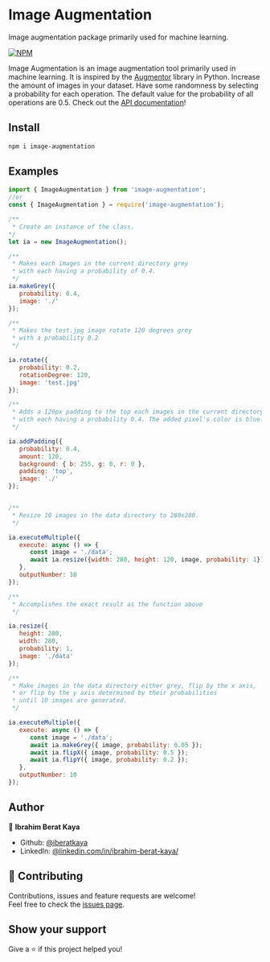 # Image Augmentation

Image augmentation package primarily used for machine learning.

[![NPM](https://nodei.co/npm/image-augmentation.png)](https://nodei.co/npm/image-augmentation/)

Image Augmentation is an image augmentation tool primarily used in machine learning. It is inspired by the [Augmentor](https://github.com/mdbloice/Augmentor) library in Python. Increase the amount of images in your dataset. Have some randomness by selecting a probability for each operation. The default value for the probability of all operations are 0.5. Check out the [API documentation](https://iberatkaya.github.io/image-augmentation/)!


## Install

```sh
npm i image-augmentation
```
## Examples
```javascript
import { ImageAugmentation } from 'image-augmentation';
//or
const { ImageAugmentation } = require('image-augmentation');

/**
 * Create an instance of the class.
*/
let ia = new ImageAugmentation();

/**
 * Makes each images in the current directory grey 
 * with each having a probability of 0.4.
 */
ia.makeGrey({
   probability: 0.4,
   image: './'
});

/**
 * Makes the test.jpg image rotate 120 degrees grey 
 * with a probability 0.2
 */

ia.rotate({
   probability: 0.2,
   rotationDegree: 120,
   image: 'test.jpg'
});

/**
 * Adds a 120px padding to the top each images in the current directory 
 * with each having a probability 0.4. The added pixel's color is blue.
 */

ia.addPadding({
   probability: 0.4,
   amount: 120,
   background: { b: 255, g: 0, r: 0 },
   padding: 'top',
   image: './'
});


/**
 * Resize 10 images in the data directory to 280x280.
 */

ia.executeMultiple({
   execute: async () => {
      const image = './data';
      await ia.resize({width: 280, height: 120, image, probability: 1});
   },
   outputNumber: 10
});

/**
 * Accomplishes the exact result as the function above
 */

ia.resize({
   height: 280,
   width: 280,
   probability: 1,
   image: './data'
});

/**
 * Make images in the data directory either grey, flip by the x axis, 
 * or flip by the y axis determined by their probabilities 
 * until 10 images are generated.
 */

ia.executeMultiple({
   execute: async () => {
      const image = './data';
      await ia.makeGrey({ image, probability: 0.05 });
      await ia.flipX({ image, probability: 0.5 });
      await ia.flipY({ image, probability: 0.2 });
   },
   outputNumber: 10
});

```

## Author

👤 **Ibrahim Berat Kaya**

* Github: [@iberatkaya](https://github.com/iberatkaya)
* LinkedIn: [@linkedin.com/in/ibrahim-berat-kaya/](https://linkedin.com/in/ibrahim-berat-kaya/)

## 🤝 Contributing

Contributions, issues and feature requests are welcome!<br />Feel free to check the [issues page](https://github.com/iberatkaya/image-augmentation/issues). 

## Show your support

Give a ⭐️ if this project helped you!